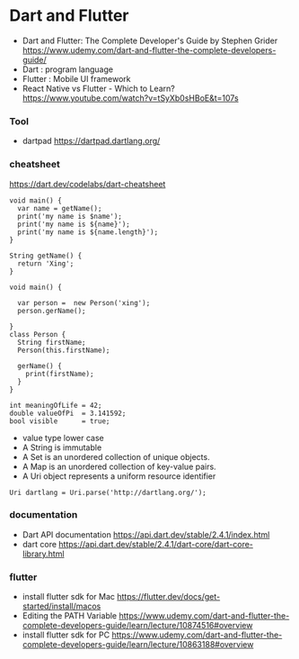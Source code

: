 # Dart and Flutter
- Dart and Flutter: The Complete Developer's Guide by Stephen Grider
https://www.udemy.com/dart-and-flutter-the-complete-developers-guide/
- Dart :  program language
- Flutter : Mobile UI framework
- React Native vs Flutter - Which to Learn?
https://www.youtube.com/watch?v=tSyXb0sHBoE&t=107s
### Tool
- dartpad
https://dartpad.dartlang.org/

### cheatsheet
https://dart.dev/codelabs/dart-cheatsheet
```
void main() {
  var name = getName();
  print('my name is $name');
  print('my name is ${name}');
  print('my name is ${name.length}');
}

String getName() {
  return 'Xing';
}
```
```
void main() {
 
  var person =  new Person('xing');
  person.gerName();
  
}
class Person {
  String firstName;
  Person(this.firstName);
  
  gerName() {
    print(firstName);
  }
}
```
```
int meaningOfLife = 42;
double valueOfPi  = 3.141592;
bool visible      = true;
```
- value type lower case
- A String is immutable
- A Set is an unordered collection of unique objects.
- A Map is an unordered collection of key-value pairs. 
- A Uri object represents a uniform resource identifier
```
Uri dartlang = Uri.parse('http://dartlang.org/');
```
### documentation
- Dart API documentation
https://api.dart.dev/stable/2.4.1/index.html
- dart core
https://api.dart.dev/stable/2.4.1/dart-core/dart-core-library.html

### flutter 
- install flutter sdk for Mac
https://flutter.dev/docs/get-started/install/macos
-  Editing the PATH Variable
https://www.udemy.com/dart-and-flutter-the-complete-developers-guide/learn/lecture/10874516#overview
- install flutter sdk for PC
https://www.udemy.com/dart-and-flutter-the-complete-developers-guide/learn/lecture/10863188#overview
